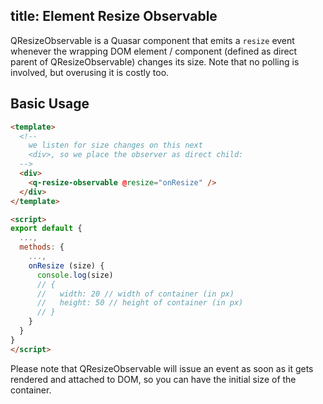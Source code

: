 title: Element Resize Observable
---
QResizeObservable is a Quasar component that emits a `resize` event whenever the wrapping DOM element / component (defined as direct parent of QResizeObservable) changes its size. Note that no polling is involved, but overusing it is costly too.

## Basic Usage
```html
<template>
  <!--
    we listen for size changes on this next
    <div>, so we place the observer as direct child:
  -->
  <div>
    <q-resize-observable @resize="onResize" />
  </div>
</template>

<script>
export default {
  ...,
  methods: {
    ...,
    onResize (size) {
      console.log(size)
      // {
      //   width: 20 // width of container (in px)
      //   height: 50 // height of container (in px)
      // }
    }
  }
}
</script>
```

Please note that QResizeObservable will issue an event as soon as it gets rendered and attached to DOM, so you can have the initial size of the container.
